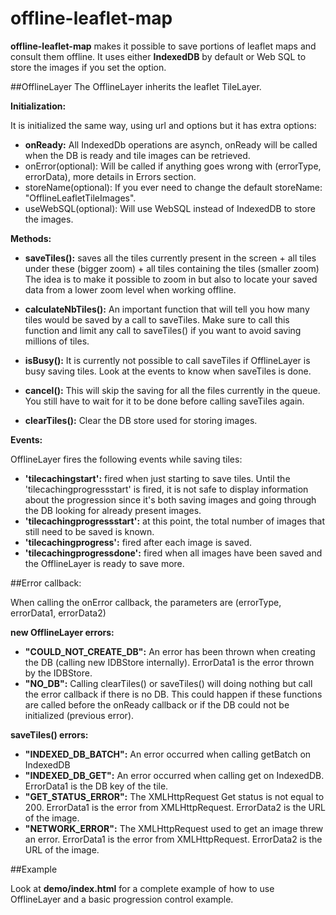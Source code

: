 offline-leaflet-map
============

**offline-leaflet-map** makes it possible to save portions of leaflet maps and consult them offline.
It uses either **IndexedDB** by default or Web SQL to store the images if you set the option.

##OfflineLayer
The OfflineLayer inherits the leaflet TileLayer.

**Initialization:**

It is initialized the same way, using url and options but it has extra options:

* **onReady:** All IndexedDb operations are asynch, onReady will be called when the DB is ready and tile images can be
     retrieved.
* onError(optional): Will be called if anything goes wrong with (errorType, errorData), more details in Errors section.
* storeName(optional): If you ever need to change the default storeName: "OfflineLeafletTileImages".
* useWebSQL(optional): Will use WebSQL instead of IndexedDB to store the images.

**Methods:**

* **saveTiles():**    saves all the tiles currently present in the screen
                + all tiles under these (bigger zoom)
                + all tiles containing the tiles (smaller zoom)
                The idea is to make it possible to zoom in but also to locate your saved data from a lower zoom level
                when working offline.

* **calculateNbTiles():** An important function that will tell you how many tiles would be saved by a call to saveTiles.
                    Make sure to call this function and limit any call to saveTiles() if you want to avoid saving
                    millions of tiles.

* **isBusy():**   It is currently not possible to call saveTiles if OfflineLayer is busy saving tiles. Look at the events to
            know when saveTiles is done.

* **cancel():**   This will skip the saving for all the files currently in the queue. You still have to wait for it to be
            done before calling saveTiles again.

* **clearTiles():** Clear the DB store used for storing images.

**Events:**

OfflineLayer fires the following events while saving tiles:

* **'tilecachingstart':**   fired when just starting to save tiles. Until the 'tilecachingprogressstart' is fired, it
                            is not safe to display information about the progression since it's both saving images and
                            going through the DB looking for already present images.
* **'tilecachingprogressstart':** at this point, the total number of images that still need to be saved is known.
* **'tilecachingprogress':** fired after each image is saved.
* **'tilecachingprogressdone':** fired when all images have been saved and the OfflineLayer is ready to save more.

##Error callback:

When calling the onError callback, the parameters are (errorType, errorData1, errorData2)

**new OfflineLayer errors:**

* **"COULD\_NOT\_CREATE\_DB":** An error has been thrown when creating the DB (calling new IDBStore internally).
ErrorData1 is the error thrown by the IDBStore.
* **"NO\_DB":** Calling clearTiles() or saveTiles() will doing nothing but call the error callback if there is no DB.
This could happen if these functions are called before the onReady callback or if the DB could not be initialized
(previous error).


**saveTiles() errors:**

* **"INDEXED\_DB\_BATCH":** An error occurred when calling getBatch on IndexedDB
* **"INDEXED\_DB\_GET":** An error occurred when calling get on IndexedDB. ErrorData1 is the DB key of the tile.
* **"GET\_STATUS\_ERROR":** The XMLHttpRequest Get status is not equal to 200. ErrorData1 is the error from XMLHttpRequest.
ErrorData2 is the URL of the image.
* **"NETWORK\_ERROR":** The XMLHttpRequest used to get an image threw an error. ErrorData1 is the error from XMLHttpRequest.
ErrorData2 is the URL of the image.




##Example

Look at **demo/index.html** for a complete example of how to use OfflineLayer and a basic progression control example.